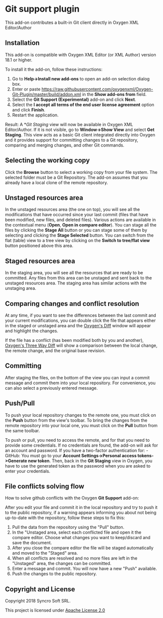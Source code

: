 # Git support plugin

This add-on contributes a built-in Git client directly in Oxygen XML Editor/Author

## Installation

This add-on is compatible with Oxygen XML Editor (or XML Author) version 18.1 or higher. 

To install it the add-on, follow these instructions:

1. Go to **Help->Install new add-ons** to open an add-on selection dialog box.
2. Enter or paste https://raw.githubusercontent.com/oxygenxml/Oxygen-Git-Plugin/master/build/addon.xml in the **Show add-ons from** field.
3. Select the **Git Support (Experimental)** add-on and click **Next**.
4. Select the **I accept all terms of the end user license agreement** option and click **Finish**.
5. Restart the application.

Result: A **Git Staging* view will now be available in Oxygen XML Editor/Author. If it is not visible, go to **Window->Show View** and select **Get Staging**. This view acts as a basic Git client integrated directly into Oxygen and it provides support for committing changes to a Git repository, comparing and merging changes, and other Git commands.

## Selecting the working copy

Click the **Browse** button to select a working copy from your file system. The selected folder must be a Git Repository. The add-on assumes that you already have a local clone of the remote repository.

## Unstaged resources area

In the unstaged resources area (the one on top), you will see all the modifications that have occurred since your last commit (files that have been modified, new files, and deleted files). Various actions are available in the contextual menu (**Open**, **Open in compare editor**).
You can stage all the files by clicking the **Stage All** button or you can stage some of them by selecting and clicking the **Stage Selected** button. 
You can switch from the flat (table) view to a tree view by clicking on the **Switch to tree/flat view** button positioned above this area.

## Staged resources area

In the staging area, you will see all the resources that are ready to be committed. Any files from this area can be unstaged and sent back to the unstaged resources area. The staging area has similar actions with the unstaging area.

## Comparing changes and conflict resolution

At any time, if you want to see the differences between the last commit and your current modifications, you can double click the file that appears either in the staged or unstaged area and the [Oxygen's Diff](https://www.oxygenxml.com/doc/versions/19.0/ug-editor/topics/file-comparison-x-tools.html) window will appear and highlight the changes.

If the file has a conflict (has been modified both by you and another), [Oxygen's Three Way Diff](https://www.oxygenxml.com/doc/versions/19.0/ug-editor/topics/file-comparison-x-tools.html#file-comparison__threeway_comparisons) will show a comparison between the local change, the remote change, and the original base revision.

## Committing

After staging the files, on the bottom of the view you can input a commit message and commit them into your local repository. For convenience, you can also select a previously entered message.

## Push/Pull

To push your local repository changes to the remote one, you must click on the **Push** button from the view's toolbar. To bring the changes from the remote repository into your local one, you must click on the **Pull** button from the same toolbar.

To push or pull, you need to access the remote, and for that you need to provide some credentials. If no credentials are found, the add-on will ask for an account and password. If you have a two-factor authentication for: 
-GitHub: You must go to your **Account Settings->Personal access tokens->Generate new token**. Then, back in the **Git Staging** view in Oxygen, you have to use the generated token as the password when you are asked to enter your credentials.


## File conflicts solving flow

How to solve github conflicts with the Oxygen **Git Support** add-on:

After you edit your file and commit it in the local repository and try to push it to the public repository, if a warning appears informing you about not being up-to-date with the repository, follow these steps to fix this:

1. Pull the data from the repository using the "Pull" button.
2. In the "Unstaged area, select each conflicted file and open it the compare editor. Choose what changes you want to keep/discard and save the document.
3. After you close the compare editor the file will be staged automatically and moved to the "Staged" area.
4. When all conflicts are resolved and no more files are left in the "Unstaged" area, the changes can be committed.
5. Enter a message and commit. You will now have a new "Push" available.
6. Push the changes to the public repository.

Copyright and License
---------------------
Copyright 2018 Syncro Soft SRL.

This project is licensed under [Apache License 2.0](https://github.com/oxygenxml/oxygen-git-plugin/blob/master/LICENSE)

